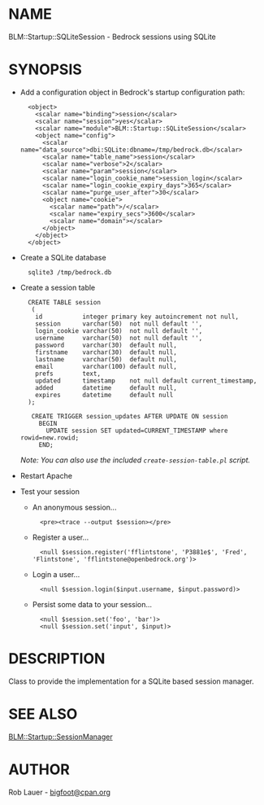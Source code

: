 # NAME

BLM::Startup::SQLiteSession - Bedrock sessions using SQLite

# SYNOPSIS

- Add a configuration object in Bedrock's startup configuration path:

        <object>
          <scalar name="binding">session</scalar>
          <scalar name="session">yes</scalar>
          <scalar name="module">BLM::Startup::SQLiteSession</scalar>
          <object name="config">
            <scalar name="data_source">dbi:SQLite:dbname=/tmp/bedrock.db</scalar>
            <scalar name="table_name">session</scalar>
            <scalar name="verbose">2</scalar>
            <scalar name="param">session</scalar>
            <scalar name="login_cookie_name">session_login</scalar>
            <scalar name="login_cookie_expiry_days">365</scalar>
            <scalar name="purge_user_after">30</scalar>
            <object name="cookie">
              <scalar name="path">/</scalar>
              <scalar name="expiry_secs">3600</scalar>
              <scalar name="domain"></scalar>
            </object>
          </object>
        </object>

- Create a SQLite database

        sqlite3 /tmp/bedrock.db

- Create a session table

        CREATE TABLE session
         (
          id           integer primary key autoincrement not null,
          session      varchar(50)  not null default '',
          login_cookie varchar(50)  not null default '',
          username     varchar(50)  not null default '',
          password     varchar(30)  default null,
          firstname    varchar(30)  default null,
          lastname     varchar(50)  default null,
          email        varchar(100) default null,
          prefs        text,
          updated      timestamp    not null default current_timestamp,
          added        datetime     default null,
          expires      datetime     default null
        );

         CREATE TRIGGER session_updates AFTER UPDATE ON session
           BEGIN
             UPDATE session SET updated=CURRENT_TIMESTAMP where rowid=new.rowid;
           END;

    _Note: You can also use the included `create-session-table.pl` script._

- Restart Apache
- Test your session
    - An anonymous session...

            <pre><trace --output $session></pre>

    - Register a user...

            <null $session.register('fflintstone', 'P3881e$', 'Fred', 'Flintstone', 'fflintstone@openbedrock.org')>

    - Login a user...

            <null $session.login($input.username, $input.password)>

    - Persist some data to your session...

            <null $session.set('foo', 'bar')>
            <null $session.set('input', $input)>

# DESCRIPTION

Class to provide the implementation for a SQLite based session manager.

# SEE ALSO

[BLM::Startup::SessionManager](https://metacpan.org/pod/BLM%3A%3AStartup%3A%3ASessionManager)

# AUTHOR

Rob Lauer - <bigfoot@cpan.org>
